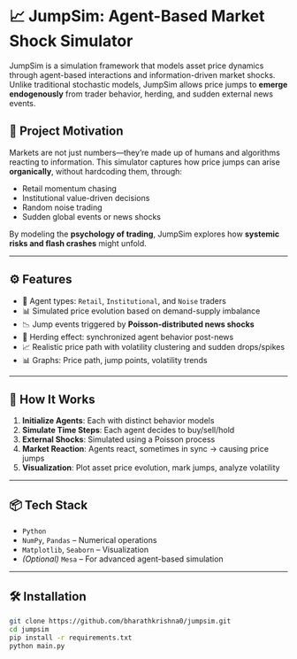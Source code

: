 # 📈 JumpSim: Agent-Based Market Shock Simulator

JumpSim is a simulation framework that models asset price dynamics through agent-based interactions and information-driven market shocks. Unlike traditional stochastic models, JumpSim allows price jumps to **emerge endogenously** from trader behavior, herding, and sudden external news events.

## 🧠 Project Motivation

Markets are not just numbers—they’re made up of humans and algorithms reacting to information. This simulator captures how price jumps can arise **organically**, without hardcoding them, through:
- Retail momentum chasing
- Institutional value-driven decisions
- Random noise trading
- Sudden global events or news shocks

By modeling the **psychology of trading**, JumpSim explores how **systemic risks and flash crashes** might unfold.

---

## ⚙️ Features

- 👥 Agent types: `Retail`, `Institutional`, and `Noise` traders
- 📊 Simulated price evolution based on demand-supply imbalance
- 📉 Jump events triggered by **Poisson-distributed news shocks**
- 🔁 Herding effect: synchronized agent behavior post-news
- 📈 Realistic price path with volatility clustering and sudden drops/spikes
- 📊 Graphs: Price path, jump points, volatility trends

---

## 🚀 How It Works

1. **Initialize Agents**: Each with distinct behavior models
2. **Simulate Time Steps**: Each agent decides to buy/sell/hold
3. **External Shocks**: Simulated using a Poisson process
4. **Market Reaction**: Agents react, sometimes in sync → causing price jumps
5. **Visualization**: Plot asset price evolution, mark jumps, analyze volatility

---

## 📦 Tech Stack

- `Python`
- `NumPy`, `Pandas` – Numerical operations
- `Matplotlib`, `Seaborn` – Visualization
- *(Optional)* `Mesa` – For advanced agent-based simulation

---


## 🛠️ Installation

```bash
git clone https://github.com/bharathkrishna0/jumpsim.git
cd jumpsim
pip install -r requirements.txt
python main.py
